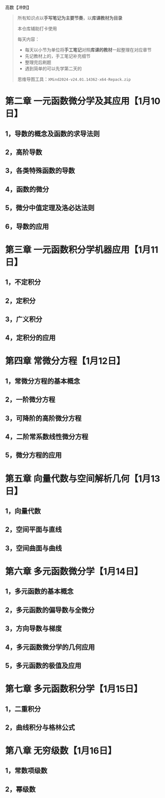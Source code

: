 高数【冲刺】
> 所有知识点以**手写笔记为主要节奏**，以**库课教材为目录**
>
> 本仓库辅助打卡使用
>
> 每天内容：
> + 每天以小节为单位将**手工笔记**对照**库课的教材**一起整理在对应章节
> + 先记教材上的，手工笔记补充细节
> + 整理完后刷题
> + 遇到简单的可以先学第二天的
>
> 思维导图工具：`XMind2024-v24.01.14362-x64-Repack.zip`
> 

# 第二章 一元函数微分学及其应用【1月10日】
## 1，导数的概念及函数的求导法则
## 2，高阶导数
## 3，各类特殊函数的导数
## 4，函数的微分
## 5，微分中值定理及洛必达法则
## 6，导数的应用
# 第三章 一元函数积分学机器应用【1月11日】
## 1，不定积分
## 2，定积分
## 3，广义积分
## 4，定积分的应用
# 第四章 常微分方程【1月12日】
## 1，常微分方程的基本概念
## 2，一阶微分方程
## 3，可降阶的高阶微分方程
## 4，二阶常系数线性微分方程
## 5，微分方程的应用
# 第五章 向量代数与空间解析几何【1月13日】
## 1，向量代数
## 2，空间平面与直线
## 3，空间曲面与曲线
# 第六章 多元函数微分学【1月14日】
## 1，多元函数的基本概念
## 2，多元函数的偏导数与全微分
## 3，方向导数与梯度
## 4，多元函数微分学的几何应用
## 5，多元函数的极值及应用
# 第七章 多元函数积分学【1月15日】
## 1，二重积分
## 2，曲线积分与格林公式
# 第八章 无穷级数【1月16日】
## 1，常数项级数
## 2，幂级数

